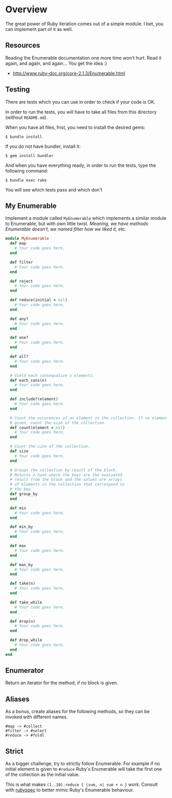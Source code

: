 # Overview

The great power of Ruby iteration comes out of a simple module. I bet, you can
implement part of it as well.

## Resources

Reading the Enumerable documentation one more time won't hurt. Read it again,
and again, and again... You get the idea :)

* <http://www.ruby-doc.org/core-2.1.3/Enumerable.html>

## Testing

There are tests which you can use in order to check if your code is OK.

In order to run the tests, you will have to take all files from this directory (without `README.md`).

When you have all files, frist, you need to install the desired gems:

```
$ bundle install
```

If you do not have bundler, install it:

```
$ gem install bundler
```

And when you have everything ready, in order to run the tests, type the following command:

```
$ bundle exec rake
```

You will see which tests pass and which don't

## My Enumerable

Implement a module called `MyEnumerable` which implements a similar module to
Enumerable, but with own little twist. _Meaning, we have methods Enumerable
doesn't, we named filter how we liked it, etc._

```ruby
module MyEnumerable
  def map
    # Your code goes here.
  end

  def filter
    # Your code goes here.
  end

  def reject
    # Your code goes here.
  end

  def reduce(initial = nil)
    # Your code goes here.
  end

  def any?
    # Your code goes here.
  end

  def one?
    # Your code goes here.
  end

  def all?
    # Your code goes here.
  end

  # Yield each consequative n elements.
  def each_cons(n)
    # Your code goes here.
  end

  def include?(element)
    # Your code goes here.
  end

  # Count the occurences of an element in the collection. If no element is
  # given, count the size of the collection.
  def count(element = nil)
    # Your code goes here.
  end

  # Count the size of the collection.
  def size
    # Your code goes here.
  end

  # Groups the collection by result of the block.
  # Returns a hash where the keys are the evaluated
  # result from the block and the values are arrays
  # of elements in the collection that correspond to
  # the key.
  def group_by
  end

  def min
    # Your code goes here.
  end

  def min_by
    # Your code goes here.
  end

  def max
    # Your code goes here.
  end

  def max_by
    # Your code goes here.
  end

  def take(n)
    # Your code goes here.
  end

  def take_while
    # Your code goes here.
  end

  def drop(n)
    # Your code goes here.
  end

  def drop_while
    # Your code goes here.
  end
end
```

## Enumerator

Return an iterator for the method, if no block is given.

## Aliases

As a bonus, create aliases for the following methods, so they can be invoked
with different names.

```
#map -> #collect
#filter -> #select
#reduce -> #foldl
```

## Strict

As a bigger challenge, try to strictly follow Enumerable. For example if no
initial element is given to `#reduce` Ruby's Enumerable will take the first one
of the collection as the initial value.

This is what makes `(1..10).reduce { |sum, n| sum + n }` work. Consult with
[rubyspec][] to better mimic Ruby's Enumerable behaviour.

[rubyspec]: https://github.com/rubyspec/rubyspec/tree/7fb7465aac1ec8e2beffdfa9053758fa39b443a5/core/enumerable

